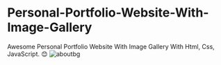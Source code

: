 # Personal-Portfolio-Website-With-Image-Gallery

Awesome Personal Portfolio Website With Image Gallery With Html, Css, JavaScript. 😊
![aboutbg](https://user-images.githubusercontent.com/95434428/144884207-95653e38-3a98-4497-99f9-159f4d5328e7.jpg)
